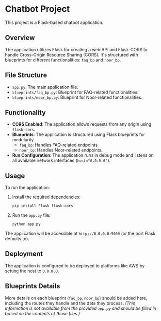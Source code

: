 # Chatbot Project

This project is a Flask-based chatbot application.

## Overview

The application utilizes Flask for creating a web API and Flask-CORS to handle Cross-Origin Resource Sharing (CORS). It's structured with blueprints for different functionalities: `faq_bp` and `noor_bp`.

## File Structure

*   `app.py`: The main application file.
*   `blueprints/faq_bp.py`: Blueprint for FAQ-related functionalities.
*   `blueprints/noor_bp.py`: Blueprint for Noor-related functionalities.

## Functionality

*   **CORS Enabled**: The application allows requests from any origin using `flask-cors`.
*   **Blueprints**: The application is structured using Flask blueprints for modularity.
    *   `faq_bp`: Handles FAQ-related endpoints.
    *   `noor_bp`: Handles Noor-related endpoints.
*   **Run Configuration**: The application runs in debug mode and listens on all available network interfaces (`host="0.0.0.0"`).

## Usage

To run the application:

1.  Install the required dependencies:

    ```bash
    pip install Flask flask-cors
    ```

2.  Run the `app.py` file:

    ```bash
    python app.py
    ```

The application will be accessible at `http://0.0.0.0:5000` (or the port Flask defaults to).

## Deployment

The application is configured to be deployed to platforms like AWS by setting the host to `0.0.0.0`.

## Blueprints Details

More details on each blueprint (`faq_bp`, `noor_bp`) should be added here, including the routes they handle and the data they process.  *(This information is not available from the provided `app.py` and should be filled in based on the contents of those files.)*